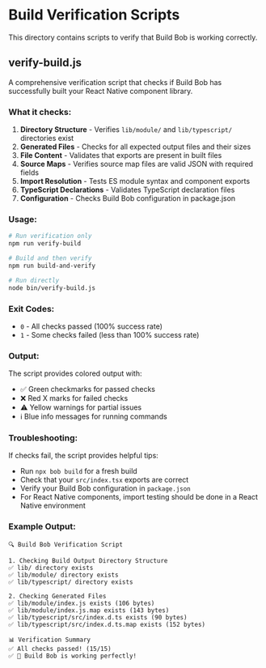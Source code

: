 # Build Verification Scripts

This directory contains scripts to verify that Build Bob is working correctly.

## verify-build.js

A comprehensive verification script that checks if Build Bob has successfully built your React Native component library.

### What it checks:

1. **Directory Structure** - Verifies `lib/module/` and `lib/typescript/` directories exist
2. **Generated Files** - Checks for all expected output files and their sizes
3. **File Content** - Validates that exports are present in built files
4. **Source Maps** - Verifies source map files are valid JSON with required fields
5. **Import Resolution** - Tests ES module syntax and component exports
6. **TypeScript Declarations** - Validates TypeScript declaration files
7. **Configuration** - Checks Build Bob configuration in package.json

### Usage:

```bash
# Run verification only
npm run verify-build

# Build and then verify
npm run build-and-verify

# Run directly
node bin/verify-build.js
```

### Exit Codes:

- `0` - All checks passed (100% success rate)
- `1` - Some checks failed (less than 100% success rate)

### Output:

The script provides colored output with:
- ✅ Green checkmarks for passed checks
- ❌ Red X marks for failed checks  
- ⚠️ Yellow warnings for partial issues
- ℹ️ Blue info messages for running commands

### Troubleshooting:

If checks fail, the script provides helpful tips:
- Run `npx bob build` for a fresh build
- Check that your `src/index.tsx` exports are correct
- Verify your Build Bob configuration in `package.json`
- For React Native components, import testing should be done in a React Native environment

### Example Output:

```
🔍 Build Bob Verification Script

1. Checking Build Output Directory Structure
✅ lib/ directory exists
✅ lib/module/ directory exists
✅ lib/typescript/ directory exists

2. Checking Generated Files
✅ lib/module/index.js exists (106 bytes)
✅ lib/module/index.js.map exists (143 bytes)
✅ lib/typescript/src/index.d.ts exists (90 bytes)
✅ lib/typescript/src/index.d.ts.map exists (152 bytes)

📊 Verification Summary
✅ All checks passed! (15/15)
✅ 🎉 Build Bob is working perfectly!
```
